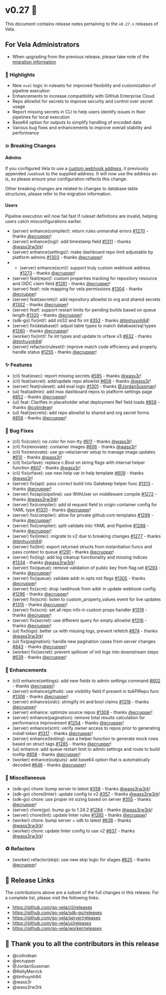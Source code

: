 # v0.27 🚀

This document contains release notes pertaining to the `v0.27.x` releases of Vela.

## For Vela Administrators

- When upgrading from the previous release, please take note of the [migration information](/migrations/v0.27/README.md)

### 📣 Highlights

- New `eval` logic in rulesets for improved flexibility and customization of pipeline execution
- Enhancements to increase compatibility with GitHub Enterprise Cloud
- Repo allowlist for secrets to improve security and control over secret usage
- Report missing secrets in CLI to help users identify issues in their pipelines for local execution
- Base64 option for outputs to simplify handling of encoded data
- Various bug fixes and enhancements to improve overall stability and performance

### 💥 Breaking Changes

#### Admins

If you configured Vela to use a [custom webhook address](https://go-vela.github.io/docs/reference/installation/server#vela_scm_webhook_addr), it previously appended `/webhook` to the supplied address. It will now use the address as-is, so please ensure your configuration reflects this change.

Other breaking changes are related to changes to database table structures, please refer to the migration information.

#### Users

Pipeline execution will now fail fast if ruleset definitions are invalid, helping users catch misconfigurations earlier.

- (server) enhance(compiler)!: return rules unmarshal errors [#1270](https://github.com/go-vela/server/commit/3da62c50d0e63d5d9b7fcdbe8c54d9b838ec4256) - thanks [@ecrupper](https://github.com/ecrupper)!
- (server) enhance(log)!: add timestamp field [#1311](https://github.com/go-vela/server/commit/cd2acb209e3dc860bd08a3f3e2866dc3c0077af0) - thanks [@wass3rw3rk](https://github.com/wass3rw3rk)!
- (server) enhance(settings)!: make dashboard repo limit adjustable by platform admins [#1303](https://github.com/go-vela/server/commit/00667642892350f8871f7d7089cd1fa3f46cb15f) - thanks [@ecrupper](https://github.com/ecrupper)!
- - (server) enhance(scm)!: support truly custom webhook address [#1273](https://github.com/go-vela/server/commit/6ddedeb0eff1886e914e2e4098f38d590fffef80) - thanks [@ecrupper](https://github.com/ecrupper)!
- (server) feat(repo)!: custom properties tracking for repository resource and OIDC claim field [#1281](https://github.com/go-vela/server/commit/ad53d05d660eab32eedc5d4d4ad1b0791874e98f) - thanks [@ecrupper](https://github.com/ecrupper)!
- (server) feat!: role mapping for vela permissions [#1304](https://github.com/go-vela/server/commit/5d9c62507972db1c92d49466ced990b1fccb959f) - thanks [@ecrupper](https://github.com/ecrupper)!
- (server) feat(secrets)!: add repository allowlist to org and shared secrets [#1302](https://github.com/go-vela/server/commit/de013f9d8f19895f76b9eb6adf5e73e04fed8483) - thanks [@ecrupper](https://github.com/ecrupper)!
- (server) feat!: support restart limits for pending builds based on queue length [#1320](https://github.com/go-vela/server/commit/81f50fad35b1ff213b7693dfce36a95f1c0a3b79) - thanks [@ecrupper](https://github.com/ecrupper)!
- (sdk-go) fix(int)!: add int32 and fix int  [#353](https://github.com/go-vela/sdk-go/commit/0f27f9202249090b7d3713bd25dd3e79fe21c1e2) - thanks [@timhuynh94](https://github.com/timhuynh94)!
- (server) fix(database)!: adjust table types to match database/sql types [#1260](https://github.com/go-vela/server/commit/5fb9a3852eba655eb431ae6de4595898767b9631) - thanks [@ecrupper](https://github.com/ecrupper)!
- (worker) fix(int)!: fix int types and update to urfave v3 [#632](https://github.com/go-vela/worker/commit/96d569b1dade2a7c43c3719338debc82d58e1cb4) - thanks [@timhuynh94](https://github.com/timhuynh94)!
- (server) refactor(ruleset)!: improve match code efficiency and properly handle status [#1255](https://github.com/go-vela/server/commit/35e61d83d2d592002e939af7e31e819751c47dd3) - thanks [@ecrupper](https://github.com/ecrupper)!

### ✨ Features

- (cli) feat(exec): report missing secrets [#595](https://github.com/go-vela/cli/commit/309a875b6d2be82c9bfc98ece0b134de718a7142) - thanks [@wass3r](https://github.com/wass3r)!
- (cli) feat(secret): add/update repo allowlist [#608](https://github.com/go-vela/cli/commit/484d6948870c6ce31fda1904a88d3ac8e137ced3) - thanks [@wass3r](https://github.com/wass3r)!
- (server) feat(ruleset): add eval logic [#1301](https://github.com/go-vela/server/commit/ffbf098e7481e92a52234332c33f3be9f72ca783) - thanks [@JordanSussman](https://github.com/JordanSussman)!
- (ui) feat(admin): add max dashboard repos to platform settings page [#852](https://github.com/go-vela/ui/commit/02112e5274d39d2b84a26041bbd1ab5d5864026c) - thanks [@ecrupper](https://github.com/ecrupper)!
- (ui) feat: Clarifies in placeholder what deployment Ref field loads [#859](https://github.com/go-vela/ui/commit/528722b2dd661571063709e08ef2d9f0daeaf7ec) - thanks [@colindean](https://github.com/colindean)!
- (ui) feat(secrets): add repo allowlist to shared and org secret forms [#856](https://github.com/go-vela/ui/commit/372b506ed1a3b235559c9155c1033e15da5d8b69) - thanks [@ecrupper](https://github.com/ecrupper)!

### 🐛 Bug Fixes

- (cli) fix(color): no color for non-tty [#611](https://github.com/go-vela/cli/commit/1624c7f9d6ec3fea36257732d23f071a6f909e0a) - thanks [@wass3r](https://github.com/wass3r)!
- (cli) fix(renovate): container images [#606](https://github.com/go-vela/cli/commit/60ca290aa9bacd22d5449287acbd4e2b433d6f21) - thanks [@wass3r](https://github.com/wass3r)!
- (cli) fix(renovate): use go-vela/server setup to manage image updates [#610](https://github.com/go-vela/cli/commit/51341f0f860df9f8194b40be73e2ac8ef910c3ab) - thanks [@wass3r](https://github.com/wass3r)!
- (cli) fix(urfave): replace c.Bool on string flags with internal helper function [#607](https://github.com/go-vela/cli/commit/efc80c03dec4b265e59500afd8ae8f89d8e4b14d) - thanks [@wass3r](https://github.com/wass3r)!
- (cli) fix(urfave): use new help var in help template [#609](https://github.com/go-vela/cli/commit/f0658b51057034c1931385af036dab55ce801158) - thanks [@wass3r](https://github.com/wass3r)!
- (server) fix(api): pass correct build into Gatekeep helper func [#1313](https://github.com/go-vela/server/commit/2d72fe661c969e6608be5bc69617f25f42866074) - thanks [@ecrupper](https://github.com/ecrupper)!
- (server) fix(api/pipeline): use WithUser on middleware compile [#1272](https://github.com/go-vela/server/commit/0ca9829add359c264728d0c6a59fe88fef0f3010) - thanks [@wass3rw3rk](https://github.com/wass3rw3rk)!
- (server) fix(compiler): add id request field to origin container config for YAML type [#1331](https://github.com/go-vela/server/commit/3535619d078fa1d687dc3a88a31591582fb66c3f) - thanks [@ecrupper](https://github.com/ecrupper)!
- (server) fix(compiler): allow for private github.com templates [#1299](https://github.com/go-vela/server/commit/6d468bf8b1c490239715dd197f464062a99be208) - thanks [@ecrupper](https://github.com/ecrupper)!
- (server) fix(compiler): split validate into YAML and Pipeline [#1268](https://github.com/go-vela/server/commit/b9dedee9a1928464def1a73b966f7cfbf3977069) - thanks [@ecrupper](https://github.com/ecrupper)!
- (server) fix(linter): migrate to v2 due to breaking changes [#1277](https://github.com/go-vela/server/commit/a656d795a99c5647bf88f7d061e5620e7250dd6b) - thanks [@timhuynh94](https://github.com/timhuynh94)!
- (server) fix(lint): export returned structs from instantiation funcs and pass context to queue [#1291](https://github.com/go-vela/server/commit/27a5e0cb639ea897071456e87959bdb006383885) - thanks [@ecrupper](https://github.com/ecrupper)!
- (server) fix(log): add log cleanup functionality and missing indices [#1334](https://github.com/go-vela/server/commit/77cce494360b3bc4506a824f56288c5c34468ae8) - thanks [@wass3rw3rk](https://github.com/wass3rw3rk)!
- (server) fix(queue): remove validation of public key from flag set [#1293](https://github.com/go-vela/server/commit/d7ea1842d44dfbe1f994c12cf40cbcc0d3935e42) - thanks [@ecrupper](https://github.com/ecrupper)!
- (server) fix(queue): validate addr in opts not flags [#1305](https://github.com/go-vela/server/commit/65bc63764b8b2af13fdd2d4c26057c448ec4d4ac) - thanks [@ecrupper](https://github.com/ecrupper)!
- (server) fix(scm): drop /webhook from addr in update webhook config [#1296](https://github.com/go-vela/server/commit/d9df783d0fd3b09e5a247bd20f60ec2ffd114ef4) - thanks [@ecrupper](https://github.com/ecrupper)!
- (server) fix(scm): listen to custom_property_values event for live updates [#1315](https://github.com/go-vela/server/commit/51dbf45ee6dd0504872310a787e87d9672d208cd) - thanks [@ecrupper](https://github.com/ecrupper)!
- (server) fix(scm): set all repo info in custom props handler [#1319](https://github.com/go-vela/server/commit/35670dd79eeb5ad4ec8a82d0532a5b339843954a) - thanks [@ecrupper](https://github.com/ecrupper)!
- (server) fix(secret): use different query for empty allowlist [#1316](https://github.com/go-vela/server/commit/0e450d5055d6b4d03f82e5b2fef1afc116e61b94) - thanks [@ecrupper](https://github.com/ecrupper)!
- (ui) fix(logs): better ux with missing logs, prevent refetch [#874](https://github.com/go-vela/ui/commit/b6a5383fa82817bd4fa994b5a79fb4028702b45f) - thanks [@wass3rw3rk](https://github.com/wass3rw3rk)!
- (ui) fix(pagination): handle new pagination cases from server changes [#843](https://github.com/go-vela/ui/commit/fe5a96df92264bf9915e8471137637c0a4f10291) - thanks [@ecrupper](https://github.com/ecrupper)!
- (worker) fix(secret): prevent spillover of init logs into downstream steps [#639](https://github.com/go-vela/worker/commit/3738750c678552fa013df545fda18d1e1f51bcba) - thanks [@ecrupper](https://github.com/ecrupper)!

### 🚸 Enhancements

- (cli) enhance(settings): add new fields to admin settings command [#602](https://github.com/go-vela/cli/commit/7408fd9fc955634dcd2255815dc4f778c0c41bc0) - thanks [@ecrupper](https://github.com/ecrupper)!
- (server) enhance(github): use visibility field if present in toAPIRepo func [#1306](https://github.com/go-vela/server/commit/1885b1ded3b78a4c116054ed102f37bc8a8bd27c) - thanks [@ecrupper](https://github.com/ecrupper)!
- (server) enhance(oidc): stringify int and bool claims [#1318](https://github.com/go-vela/server/commit/ec2dca5e078ba3539ece90c7b07e47b90282ecb7) - thanks [@ecrupper](https://github.com/ecrupper)!
- (server) enhance: optimize source repos [#1308](https://github.com/go-vela/server/commit/ca5ab16522e068aad06d7a1edf9cea6a9c380b4a) - thanks [@ecrupper](https://github.com/ecrupper)!
- (server) enhance(pagination): remove total results calculation for performance improvement [#1254](https://github.com/go-vela/server/commit/931af70cecc27b0ee1a2330c08e3e311221c407d) - thanks [@ecrupper](https://github.com/ecrupper)!
- (server) enhance(scm): verify owner access to repos prior to generating install token [#1317](https://github.com/go-vela/server/commit/b658bf82eb5013efb495e8614c87310190a60955) - thanks [@ecrupper](https://github.com/ecrupper)!
- (server) enhance(testing): use a helper function to generate mock rows based on struct tags [#1285](https://github.com/go-vela/server/commit/e7d6da0fd8344947ad8c26f1f07b6dea7f205245) - thanks [@ecrupper](https://github.com/ecrupper)!
- (ui) enhance: add queue restart limit to admin settings and route to build tooltip [#858](https://github.com/go-vela/ui/commit/5044544a26c8439c9e2f50f721afe23ffc3563dd) - thanks [@ecrupper](https://github.com/ecrupper)!
- (worker) enhance(outputs): add base64 option that is automatically decoded [#646](https://github.com/go-vela/worker/commit/daae026dfce965ef48f79abe511fa6298e5265d1) - thanks [@ecrupper](https://github.com/ecrupper)!

### 🔧 Miscellaneous

- (sdk-go) chore: bump server to latest [#358](https://github.com/go-vela/sdk-go/commit/a78afa8baa911519d1bda126856b8f9bedb61f83) - thanks [@wass3rw3rk](https://github.com/wass3rw3rk)!
- (sdk-go) chore(linter): update config to v2 [#357](https://github.com/go-vela/sdk-go/commit/ff14a393e9b07242df20bfb8357363b8413b3f45) - thanks [@wass3rw3rk](https://github.com/wass3rw3rk)!
- (sdk-go) chore: use proper int sizing based on server [#355](https://github.com/go-vela/sdk-go/commit/fcaaf9b4639df40bd16e7b75e76d40579949268d) - thanks [@ecrupper](https://github.com/ecrupper)!
- (server) chore(go): bump go to 1.24.2 [#1284](https://github.com/go-vela/server/commit/fb0542c13686ea9dbcdbf21a75098063efef3359) - thanks [@wass3rw3rk](https://github.com/wass3rw3rk)!
- (server) chore(lint): update linter rules [#1265](https://github.com/go-vela/server/commit/7a7363fb86b0077e531ec38e2a6d80d9750bbdac) - thanks [@ecrupper](https://github.com/ecrupper)!
- (worker) chore: bump server + sdk to latest [#638](https://github.com/go-vela/worker/commit/4303e2b88fd1000fcfa56fb3a47e38b050532182) - thanks [@wass3rw3rk](https://github.com/wass3rw3rk)!
- (worker) chore: update linter config to use v2 [#637](https://github.com/go-vela/worker/commit/55c4a40cd03bb4b10c22978556ade3c6e20d8670) - thanks [@wass3rw3rk](https://github.com/wass3rw3rk)!

### ♻️ Refactors

- (worker) refactor(skip): use new skip logic for stages [#625](https://github.com/go-vela/worker/commit/ec8bbe6301967550bccdb6c54af6def197c5ddfc) - thanks [@ecrupper](https://github.com/ecrupper)!

## 🔗 Release Links

The contributions above are a subset of the full changes in this release. For a complete list, please visit the following links:

- https://github.com/go-vela/cli/releases
- https://github.com/go-vela/sdk-go/releases
- https://github.com/go-vela/server/releases
- https://github.com/go-vela/ui/releases
- https://github.com/go-vela/worker/releases

## 💟 Thank you to all the contributors in this release

- @colindean
- @ecrupper
- @JordanSussman
- @KellyMerrick
- @timhuynh94
- @wass3r
- @wass3rw3rk